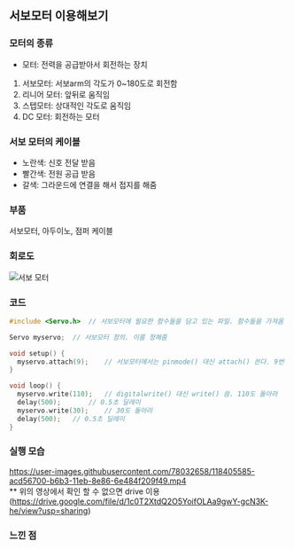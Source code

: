 ## **서보모터 이용해보기**

### **모터의 종류**

* 모터: 전력을 공급받아서 회전하는 장치

1. 서보모터: 서보arm의 각도가 0~180도로 회전함
2. 리니어 모터: 앞뒤로 움직임
3. 스텝모터: 상대적인 각도로 움직임
4. DC 모터: 회전하는 모터



### **서보 모터의 케이블**

- 노란색: 신호 전달 받음
- 빨간색: 전원 공급 받음
- 갈색: 그라운드에 연결을 해서 접지를 해줌



### **부품**

서보모터, 아두이노, 점퍼 케이블



### **회로도**
![서보 모터](https://user-images.githubusercontent.com/78032658/118405547-6ed84300-b6b3-11eb-9082-248294582223.jpg)

### **코드**

```c++
#include <Servo.h>	// 서보모터에 필요한 함수들을 담고 있는 파일. 함수들을 가져옴

Servo myservo;	// 서보모터 정의. 이름 정해줌

void setup() {
  myservo.attach(9);	// 서보모터에서는 pinmode() 대신 attach() 쓴다. 9번 핀에 서보모터 있다.
}

void loop() {
  myservo.write(110);	// digitalwrite() 대신 write() 씀. 110도 돌아라
  delay(500);		// 0.5초 딜레이 
  myservo.write(30);	// 30도 돌아라
  delay(500);	// 0.5초 딜레이
}
```



### **실행 모습**

https://user-images.githubusercontent.com/78032658/118405585-acd56700-b6b3-11eb-8e86-6e484f209f49.mp4   
** 위의 영상에서 확인 할 수 없으면 drive 이용(https://drive.google.com/file/d/1c0T2XtdQ2O5YoifOLAa9gwY-gcN3K-he/view?usp=sharing)



### **느낀 점**

